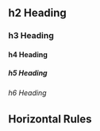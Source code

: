 ## h2 Heading

### h3 Heading

#### h4 Heading

##### h5 Heading

###### h6 Heading

## Horizontal Rules
